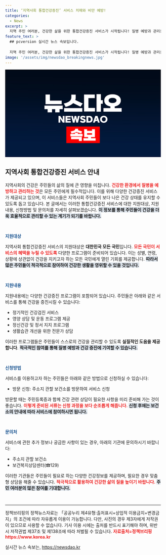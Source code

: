 ```yaml
---
title: ‘지역사회 통합건강증진’ 서비스 치매와 비만 예방!
categories:
  - News
excerpt: >
  지역 주민 여러분, 건강한 삶을 위한 통합건강증진 서비스가 시작됩니다! 질병 예방과 관리를 위한 다양한 지원을 놓치지 마세요. 지금 바로 관할 보건소에서 신청하세요!
feature_text: >
  ## pcversion 실시간 뉴스 속보입니다.

  지역 주민 여러분, 건강한 삶을 위한 통합건강증진 서비스가 시작됩니다! 질병 예방과 관리를 위한 다양한 지원을 놓치지 마세요. 지금 바로 관할 보건소에서 신청하세요!
image: '/assets/img/newsdao_breakingnews.jpg'
---
```


<p><img src="/assets/img/newsdao_breakingnews.jpg" alt="pcversion 속보" /></p>

<h2 data-ke-size="size26">지역사회 통합건강증진 서비스 안내</h2>

<p data-ke-size="size16">지역사회의 건강은 주민들의 삶의 질에 큰 영향을 미칩니다. <b><span style="color: #ee2323;">건강한 환경에서 질병을 예방하고 관리하는 것</span></b>은 모든 주민에게 필수적입니다. 이를 위해 다양한 건강증진 서비스가 제공되고 있으며, 이 서비스들은 지역사회 주민들이 보다 나은 건강 상태를 유지할 수 있도록 돕고 있습니다. 본 글에서는 이러한 통합건강증진 서비스에 대한 지원대상, 지원내용, 신청방법 및 문의처를 자세히 살펴보겠습니다. <b><span style="background-color: #21538527;">이 정보를 통해 주민들이 건강을 더욱 효율적으로 관리할 수 있는 계기가 되기를 바랍니다.</span></b></p>

<p data-ke-size="size16">&nbsp;</p>

<p><b><span style="color: #1a5490;">지원대상</span></b></p>

<p data-ke-size="size16">지역사회 통합건강증진 서비스의 지원대상은 <b>대한민국 모든 국민</b>입니다. <b><span style="color: #ee2323;">모든 국민이 서비스의 혜택을 누릴 수 있도록</span></b> 다양한 프로그램이 준비되어 있습니다. 이는 성별, 연령, 상황에 상관없이 건강을 지키고자 하는 모든 국민에게 열린 기회를 제공합니다. <b><span style="background-color: #21538527;">따라서 많은 주민들이 적극적으로 참여하여 건강한 생활을 영위할 수 있을 것입니다.</span></b></p>

<p data-ke-size="size16">&nbsp;</p>

<p><b><span style="color: #1a5490;">지원내용</span></b></p>

<p data-ke-size="size16">지원내용에는 다양한 건강증진 프로그램이 포함되어 있습니다. 주민들은 아래와 같은 서비스를 통해 건강을 증진시킬 수 있습니다:</p>

<ul>
    <li>정기적인 건강검진 서비스</li>
    <li>영양 상담 및 운동 프로그램 제공</li>
    <li>정신건강 및 정서 지지 프로그램</li>
    <li>생활습관 개선을 위한 전문가 상담</li>
</ul>

<p data-ke-size="size16">이러한 프로그램들은 주민들이 스스로의 건강을 관리할 수 있도록 <b><span style="ee2323;">실질적인 도움을 제공합니다</span></b>. <b><span style="background-color: #21538527;">적극적인 참여를 통해 질병 예방과 건강 증진에 기여할 수 있습니다.</span></b></p>

<p data-ke-size="size16">&nbsp;</p>

<p><b><span style="color: #1a5490;">신청방법</span></b></p>

<p data-ke-size="size16">서비스를 이용하고자 하는 주민들은 아래와 같은 방법으로 신청하실 수 있습니다:</p>

<ul>
    <li>방문 신청: 주소지 관할 보건소를 방문하여 서비스 신청</li>
</ul>

<p data-ke-size="size16">방문할 때는 주민등록증과 함께 건강 관련 상담이 필요한 사항을 미리 준비해 가는 것이 좋습니다. <b><span style="color: #ee2323;">이렇게 준비된 서류는 신청 과정을 보다 순조롭게 해줍니다.</span></b> <b><span style="background-color: #21538527;">신청 후에는 보건소의 안내에 따라 서비스에 참여하시면 됩니다.</span></b></p>

<p data-ke-size="size16">&nbsp;</p>

<p><b><span style="color: #1a5490;">문의처</span></b></p>

<p data-ke-size="size16">서비스에 관한 추가 정보나 궁금한 사항이 있는 경우, 아래의 기관에 문의하시기 바랍니다:</p>

<ul>
    <li>주소지 관할 보건소</li>
    <li>보건복지상담센터(☎129)</li>
</ul>

<p data-ke-size="size16">이러한 기관들은 주민들이 필요로 하는 다양한 건강정보를 제공하며, 필요한 경우 맞춤형 상담을 해줄 수 있습니다. <b><span style="color: #ee2323;">적극적으로 활용하여 건강한 삶의 질을 높이기 바랍니다.</span></b> <b><span style="background-color: #21538527;">주민 여러분의 많은 참여를 기대합니다.</span></b></p>

<p data-ke-size="size16">&nbsp;</p>

<hr />

<p data-ke-size="size16">정책브리핑의 정책뉴스자료는 「공공누리 제4유형:출처표시+상업적 이용금지+변경금지」의 조건에 따라 자유롭게 이용이 가능합니다. 다만, 사진의 경우 제3자에게 저작권이 있으므로 사용할 수 없습니다. 기사 이용 시에는 출처를 반드시 표기해야 하며, 위반 시 저작권법 제37조 및 제138조에 따라 처벌될 수 있습니다. <b><span style="color: #ee2323;">자료출처=정책브리핑 https://www.korea.kr</span></b></p>
실시간 뉴스 속보는, <a href="https://newsdao.kr" rel="dofollow">https://newsdao.kr</a>


